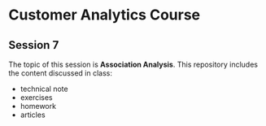 # Customer Analytics Course

## Session 7

The topic of this session is **Association Analysis**. This repository includes the content discussed in class:

  - technical note
  - exercises
  - homework
  - articles